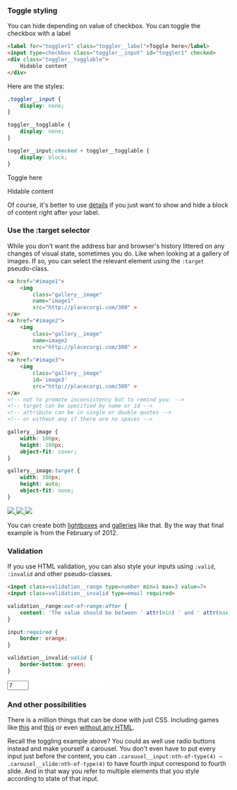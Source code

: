 ### Toggle styling

You can hide depending on value of checkbox. You can toggle the checkbox with a label
```html
<label for="toggler1" class="toggler__label">Toggle here</label>
<input type=checkbox class="toggler__input" id="toggler1" checked>
<div class="toggler__togglable">
	Hidable content
</div>
```

Here are the styles:

```css
.toggler__input {
	display: none;
}

toggler__togglable {
	display: none;
}

toggler__input:checked + toggler__togglable {
	display: block;
}
```

<style>
	.toggler__input {
		display: none;
	}

	toggler__togglable {
		display: none;
	}

	toggler__input:checked + toggler__togglable {
		display: block; /* the style that you want to turn on/off */
	}
</style>

<label for="toggler1" class="toggler__label">Toggle here</label>
<input type=checkbox class="toggler__input" id="toggler1" checked>
<div class="toggler__togglable">
	Hidable content
</div>

Of course, it's better to use [details](#details-is-the-spoiler-thing) if you just want to show and hide a block of content right after your label.


### Use the :target selector

While you don't want the address bar and browser's history littered on any changes of visual state, sometimes you do. Like when looking at a gallery of images. If so, you can select the relevant element using the `:target` pseudo-class.

```html
<a href="#image1">
	<img 
		class="gallery__image"
		name="image1" 
		src="http://placecorgi.com/300" >
</a>
<a href="#image2">
	<img 
		class="gallery__image"
		name=image2 
		src="http://placecorgi.com/300" >
</a>
<a href="#image3">
	<img
		class="gallery__image" 
		id='image3' 
		src="http://placecorgi.com/300" >
</a>
<!-- not to promote inconsistency but to remind you: -->
<!-- target can be specified by name or id -->
<!-- attribute can be in single or double quotes -->
<!-- or without any if there are no spaces -->
```

```css
gallery__image {
	width: 100px;
	height: 100px;
	object-fit: cover;
}

gallery__image:target {
	width: 300px;
	height: auto;
	object-fit: none;
}
```

<style>
	gallery__image {
		width: 100px;
		height: 100px;
		object-fit: cover;
	}

	gallery__image:target {
		width: 300px;
		height: auto;
		object-fit: none;
	}
</style>

<a href="#image1">
	<img 
		class="gallery__image"
		name="image1" 
		src="http://placecorgi.com/300" >
</a>
<a href="#image2">
	<img 
		class="gallery__image"
		name=image2 
		src="http://placecorgi.com/300" >
</a>
<a href="#image3">
	<img
		class="gallery__image" 
		id='image3' 
		src="http://placecorgi.com/300" >
</a>

You can create both [lightboxes](https://codepen.io/gschier/pen/HCoqh) and [galleries](http://thewebrocks.com/demos/targetgallery/) like that. By the way that final example is from the February of 2012.


### Validation

If you use HTML validation, you can also style your inputs using `:valid`, `:invalid` and other pseudo-classes.

```html
<input class=validation__range type=number min=1 max=3 value=7>
<input class=validation__invalid type=email required>
```

```css
validation__range:out-of-range:after {
	content: 'The value should be between ' attr(min) ' and ' attr(max);
}

input:required {
	border: orange;
}

validation__invalid:valid {
	border-bottom: green;
}
```

<style>
	validation__range:out-of-range:after {
		content: 'The value should be between ' attr(min) ' and ' attr(max);
	}

	input:required {
		border: orange;
	}

	validation__invalid:valid {
		border-bottom: green;
	}
</style>

<input class=validation__range type=number min=1 max=3 value=7>
<input class=validation__invalid type=email required>


### And other possibilities

There is a million things that can be done with just CSS. Including games like [this](https://codepen.io/elad2412/pen/hBaqo) and [this](https://codepen.io/jcoulterdesign/pen/NOMeEb) or even [without any HTML](https://codepen.io/SelenIT/pen/oXzMbR).

Recall the toggling example above? You could as well use radio buttons instead and make yourself a carousel. You don't even have to put every input just before the content, you can `.carousel__input:nth-of-type(4) ~ .carousel__slide:nth-of-type(4)` to have fourth input correspond to fourth slide. And in that way you refer to multiple elements that you style according to state of that input.

